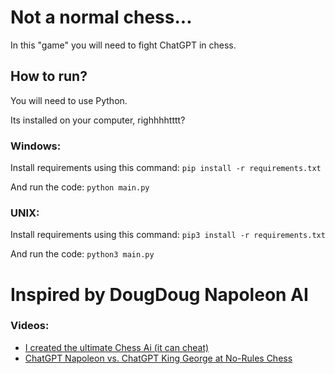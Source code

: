 # Not a normal chess...

In this "game" you will need to fight ChatGPT in chess.

## How to run?

You will need to use Python.

Its installed on your computer, righhhhtttt?

### Windows:

Install requirements using this command: `pip install -r requirements.txt`

And run the code: `python main.py`

### UNIX:

Install requirements using this command: `pip3 install -r requirements.txt`

And run the code: `python3 main.py`

# Inspired by DougDoug Napoleon AI
### Videos:
- [I created the ultimate Chess Ai (it can cheat)](https://www.youtube.com/watch?v=l_wOsSda3Us)
- [ChatGPT Napoleon vs. ChatGPT King George at No-Rules Chess](https://www.youtube.com/watch?v=Z0e4UIo5dgI&t=114s)